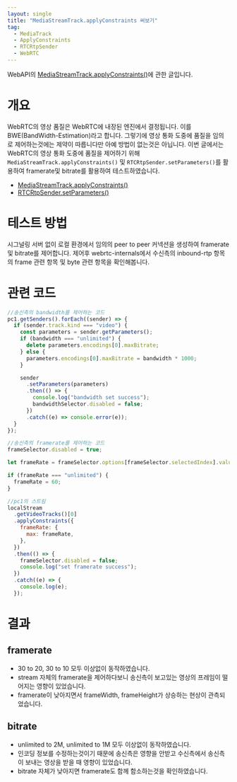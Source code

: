 ```yaml
---
layout: single
title: "MediaStreamTrack.applyConstraints 써보기"
tag:
  - MediaTrack
  - ApplyConstraints
  - RTCRtpSender
  - WebRTC
---
```


WebAPI의 [MediaStreamTrack.applyConstraints()](https://developer.mozilla.org/en-US/docs/Web/API/MediaStreamTrack/applyConstraints)에 관한 글입니다.

# 개요

WebRTC의 영상 품질은 WebRTC에 내장된 엔진에서 결정됩니다. 이를 BWE(BandWidth-Estimation)라고 합니다. 그렇기에 영상 통화 도중에 품질을 임의로 제어하는것에는 제약이 따릅니다만 아예 방법이 없는것은 아닙니다. 이번 글에서는 WebRTC의 영상 통화 도중에 품질을 제어하기 위해 `MediaStreamTrack.applyConstraints()` 및 `RTCRtpSender.setParameters()`를 활용하여 framerate및 bitrate를 활용하여 테스트하였습니다.

- [MediaStreamTrack.applyConstraints()](https://developer.mozilla.org/en-US/docs/Web/API/MediaStreamTrack/applyConstraints)
- [RTCRtpSender.setParameters()](https://developer.mozilla.org/en-US/docs/Web/API/RTCRtpSender/setParameters)

# 테스트 방법

시그널링 서버 없이 로컬 환경에서 임의의 peer to peer 커넥션을 생성하여 framerate 및 bitrate를 제어합니다. 제어후 webrtc-internals에서 수신측의 inbound-rtp 항목의 frame 관련 항목 및 byte 관련 항목을 확인해봅니다.

# 관련 코드

```js
//송신측의 bandwidth를 제어하는 코드
pc1.getSenders().forEach((sender) => {
  if (sender.track.kind === "video") {
    const parameters = sender.getParameters();
    if (bandwidth === "unlimited") {
      delete parameters.encodings[0].maxBitrate;
    } else {
      parameters.encodings[0].maxBitrate = bandwidth * 1000;
    }

    sender
      .setParameters(parameters)
      .then(() => {
        console.log("bandwidth set success");
        bandwidthSelector.disabled = false;
      })
      .catch((e) => console.error(e));
  }
});
```

```js
//송신측의 framerate를 제어하는 코드
frameSelector.disabled = true;

let frameRate = frameSelector.options[frameSelector.selectedIndex].value;

if (frameRate === "unlimited") {
  frameRate = 60;
}

//pc1의 스트림
localStream
  .getVideoTracks()[0]
  .applyConstraints({
    frameRate: {
      max: frameRate,
    },
  })
  .then(() => {
    frameSelector.disabled = false;
    console.log("set framerate success");
  })
  .catch((e) => {
    console.log(e);
  });
```

# 결과
## framerate
- 30 to 20, 30 to 10 모두 이상없이 동작하였습니다.
- stream 자체의 framerate을 제어하다보니 송신측이 보고있는 영상의 프레임이 떨어지는 영향이 있었습니다.
- framerate이 낮아지면서 frameWidth, frameHeight가 상승하는 현상이 관측되었습니다.

## bitrate
- unlimited to 2M, unlimited to 1M 모두 이상없이 동작하였습니다.
- 인코딩 정보를 수정하는것이기 때문에 송신측은 영향을 안받고 수신측에서 송신측이 보내는 영상을 받을 때 영향이 있었습니다.
- bitrate 자체가 낮아지면 framerate도 함께 함소하는것을 확인하였습니다.


